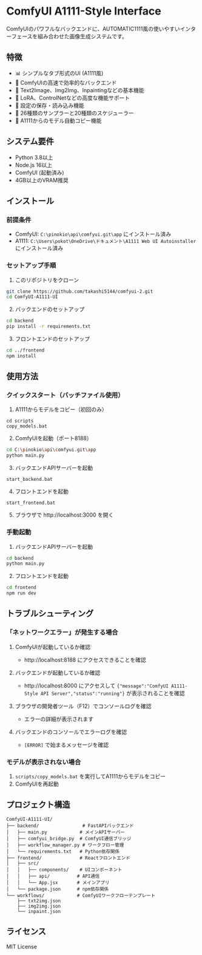 # ComfyUI A1111-Style Interface

ComfyUIのパワフルなバックエンドに、AUTOMATIC1111風の使いやすいインターフェースを組み合わせた画像生成システムです。

## 特徴

- 📊 シンプルなタブ形式のUI (A1111風)
- 🚀 ComfyUIの高速で効率的なバックエンド
- 🎨 Text2Image、Img2Img、Inpaintingなどの基本機能
- 🔧 LoRA、ControlNetなどの高度な機能サポート
- 💾 設定の保存・読み込み機能
- 🎯 26種類のサンプラーと20種類のスケジューラー
- 🔄 A1111からのモデル自動コピー機能

## システム要件

- Python 3.8以上
- Node.js 16以上
- ComfyUI (起動済み)
- 4GB以上のVRAM推奨

## インストール

### 前提条件
- ComfyUI: `C:\pinokio\api\comfyui.git\app` にインストール済み
- A1111: `C:\Users\pokot\OneDrive\ドキュメント\A1111 Web UI Autoinstaller` にインストール済み

### セットアップ手順

1. このリポジトリをクローン
```bash
git clone https://github.com/takashi5144/comfyui-2.git
cd ComfyUI-A1111-UI
```

2. バックエンドのセットアップ
```bash
cd backend
pip install -r requirements.txt
```

3. フロントエンドのセットアップ
```bash
cd ../frontend
npm install
```

## 使用方法

### クイックスタート（バッチファイル使用）

1. A1111からモデルをコピー（初回のみ）
```batch
cd scripts
copy_models.bat
```

2. ComfyUIを起動（ポート8188）
```bash
cd C:\pinokio\api\comfyui.git\app
python main.py
```

3. バックエンドAPIサーバーを起動
```batch
start_backend.bat
```

4. フロントエンドを起動
```batch
start_frontend.bat
```

5. ブラウザで http://localhost:3000 を開く

### 手動起動

1. バックエンドAPIサーバーを起動
```bash
cd backend
python main.py
```

2. フロントエンドを起動
```bash
cd frontend
npm run dev
```

## トラブルシューティング

### 「ネットワークエラー」が発生する場合

1. ComfyUIが起動しているか確認
   - http://localhost:8188 にアクセスできることを確認

2. バックエンドが起動しているか確認
   - http://localhost:8000 にアクセスして `{"message":"ComfyUI A1111-Style API Server","status":"running"}` が表示されることを確認

3. ブラウザの開発者ツール（F12）でコンソールログを確認
   - エラーの詳細が表示されます

4. バックエンドのコンソールでエラーログを確認
   - `[ERROR]` で始まるメッセージを確認

### モデルが表示されない場合

1. `scripts/copy_models.bat` を実行してA1111からモデルをコピー
2. ComfyUIを再起動

## プロジェクト構造

```
ComfyUI-A1111-UI/
├── backend/                # FastAPIバックエンド
│   ├── main.py            # メインAPIサーバー
│   ├── comfyui_bridge.py  # ComfyUI通信ブリッジ
│   ├── workflow_manager.py # ワークフロー管理
│   └── requirements.txt   # Python依存関係
├── frontend/              # Reactフロントエンド
│   ├── src/
│   │   ├── components/    # UIコンポーネント
│   │   ├── api/          # API通信
│   │   └── App.jsx       # メインアプリ
│   └── package.json      # npm依存関係
└── workflows/            # ComfyUIワークフローテンプレート
    ├── txt2img.json
    ├── img2img.json
    └── inpaint.json
```

## ライセンス

MIT License